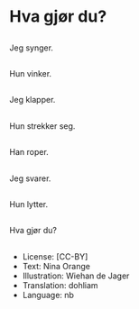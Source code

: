 # Hva gjør du?

##
Jeg synger.

##
Hun vinker.

##
Jeg klapper.

##
Hun strekker seg.

##
Han roper.

##
Jeg svarer.

##
Hun lytter.

##
Hva gjør du?

##
* License: [CC-BY]
* Text: Nina Orange
* Illustration: Wiehan de Jager
* Translation: dohliam
* Language: nb
